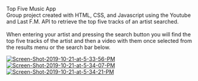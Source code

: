 Top Five Music App
<br>
Group project created with HTML, CSS, and Javascript using the Youtube and Last F.M. API to retrieve the top five tracks of an artist searched.  
<br>
When entering your artist and pressing the search button you will find the top five tracks of the artist and then a video with them once selected from the results menu or the search bar below.


<a href="https://ibb.co/qYtRRG7"><img src="https://i.ibb.co/RTxCCnY/Screen-Shot-2019-10-21-at-5-33-56-PM.png" alt="Screen-Shot-2019-10-21-at-5-33-56-PM" border="0"></a>
<a href="https://ibb.co/mFcVvhK"><img src="https://i.ibb.co/Pz6vT1y/Screen-Shot-2019-10-21-at-5-34-07-PM.png" alt="Screen-Shot-2019-10-21-at-5-34-07-PM" border="0"></a>
<a href="https://ibb.co/smNsgHQ"><img src="https://i.ibb.co/cgZ2yLt/Screen-Shot-2019-10-21-at-5-34-21-PM.png" alt="Screen-Shot-2019-10-21-at-5-34-21-PM" border="0"></a>
